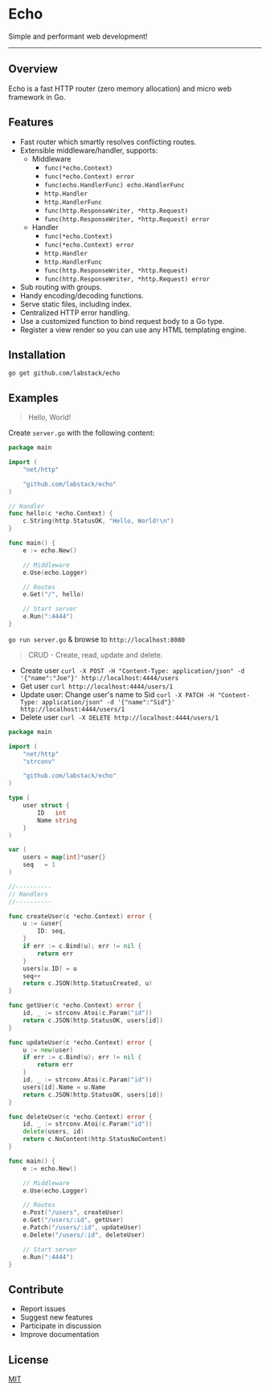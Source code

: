 # Echo

Simple and performant web development!

---

## Overview

Echo is a fast HTTP router (zero memory allocation) and micro web framework in Go.

## Features

- Fast router which smartly resolves conflicting routes.
- Extensible middleware/handler, supports:
	- Middleware
		- `func(*echo.Context)`
		- `func(*echo.Context) error`
		- `func(echo.HandlerFunc) echo.HandlerFunc`
		- `http.Handler`
		- `http.HandlerFunc`
		- `func(http.ResponseWriter, *http.Request)`
		- `func(http.ResponseWriter, *http.Request) error`
	- Handler
		- `func(*echo.Context)`
		- `func(*echo.Context) error`
		- `http.Handler`
		- `http.HandlerFunc`
		- `func(http.ResponseWriter, *http.Request)`
		- `func(http.ResponseWriter, *http.Request) error`
- Sub routing with groups.
- Handy encoding/decoding functions.
- Serve static files, including index.
- Centralized HTTP error handling.
- Use a customized function to bind request body to a Go type.
- Register a view render so you can use any HTML templating engine.

## Installation

```go get github.com/labstack/echo```

## Examples

> Hello, World!

Create ```server.go``` with the following content:
```go
package main

import (
	"net/http"

	"github.com/labstack/echo"
)

// Handler
func hello(c *echo.Context) {
	c.String(http.StatusOK, "Hello, World!\n")
}

func main() {
	e := echo.New()

	// Middleware
	e.Use(echo.Logger)

	// Routes
	e.Get("/", hello)

	// Start server
	e.Run(":4444")
}
```

```go run server.go``` & browse to ```http://localhost:8080```

> CRUD - Create, read, update and delete.

- Create user
```curl -X POST -H "Content-Type: application/json" -d '{"name":"Joe"}' http://localhost:4444/users```
- Get user
```curl http://localhost:4444/users/1```
- Update user: Change user's name to Sid
```curl -X PATCH -H "Content-Type: application/json" -d '{"name":"Sid"}' http://localhost:4444/users/1```
- Delete user
```curl -X DELETE http://localhost:4444/users/1```


```go
package main

import (
	"net/http"
	"strconv"

	"github.com/labstack/echo"
)

type (
	user struct {
		ID   int
		Name string
	}
)

var (
	users = map[int]*user{}
	seq   = 1
)

//----------
// Handlers
//----------

func createUser(c *echo.Context) error {
	u := &user{
		ID: seq,
	}
	if err := c.Bind(u); err != nil {
		return err
	}
	users[u.ID] = u
	seq++
	return c.JSON(http.StatusCreated, u)
}

func getUser(c *echo.Context) error {
	id, _ := strconv.Atoi(c.Param("id"))
	return c.JSON(http.StatusOK, users[id])
}

func updateUser(c *echo.Context) error {
	u := new(user)
	if err := c.Bind(u); err != nil {
		return err
	}
	id, _ := strconv.Atoi(c.Param("id"))
	users[id].Name = u.Name
	return c.JSON(http.StatusOK, users[id])
}

func deleteUser(c *echo.Context) error {
	id, _ := strconv.Atoi(c.Param("id"))
	delete(users, id)
	return c.NoContent(http.StatusNoContent)
}

func main() {
	e := echo.New()

	// Middleware
	e.Use(echo.Logger)

	// Routes
	e.Post("/users", createUser)
	e.Get("/users/:id", getUser)
	e.Patch("/users/:id", updateUser)
	e.Delete("/users/:id", deleteUser)

	// Start server
	e.Run(":4444")
}
```

## Contribute
- Report issues
- Suggest new features
- Participate in discussion
- Improve documentation

## License

[MIT](https://github.com/labstack/echo/blob/master/LICENSE)
